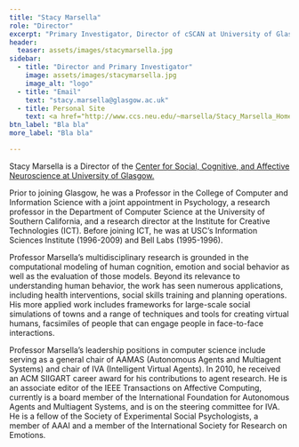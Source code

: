 ```yaml
---
title: "Stacy Marsella"
role: "Director"
excerpt: "Primary Investigator, Director of cSCAN at University of Glasgow."
header:
  teaser: assets/images/stacymarsella.jpg
sidebar:
  - title: "Director and Primary Investigator"
    image: assets/images/stacymarsella.jpg
    image_alt: "logo"
  - title: "Email"
    text: "stacy.marsella@glasgow.ac.uk"
  - title: Personal Site
    text: <a href="http://www.ccs.neu.edu/~marsella/Stacy_Marsella_Homepage/Stacy_Marsella_Homepage.html"> Stacy Marsella </a>
btn_label: "Bla bla"
more_label: "Bla bla"

---
```


Stacy Marsella is a Director of the <a href="http://cscan.gla.ac.uk/">Center for Social, Cognitive, and Affective Neuroscience at University of Glasgow.</a>

Prior to joining Glasgow, he was a Professor in the College of Computer and Information Science with a joint appointment in Psychology,  a research professor in the Department of Computer Science at the University of Southern California, and a research director at the Institute for Creative Technologies (ICT). Before joining ICT, he was at USC’s Information Sciences Institute (1996-2009) and Bell Labs (1995-1996).

Professor Marsella’s multidisciplinary research is grounded in the computational modeling of human cognition, emotion and social behavior as well as the evaluation of those models. Beyond its relevance to understanding human behavior, the work has seen numerous applications, including health interventions, social skills training and planning operations. His more applied work includes frameworks for large-scale social simulations of towns and a range of techniques and tools for creating virtual humans, facsimiles of people that can engage people in face-to-face interactions.

Professor Marsella’s leadership positions in computer science include serving as a general chair of AAMAS (Autonomous Agents and Multiagent Systems) and chair of IVA (Intelligent Virtual Agents). In 2010, he received an ACM SIIGART career award for his contributions to agent research. He is an associate editor of the IEEE Transactions on Affective Computing, currently is a board member of the International Foundation for Autonomous Agents and Multiagent Systems, and is on the steering committee for IVA. He is a fellow of the Society of Experimental Social Psychologists, a member of AAAI and a member of the International Society for Research on Emotions.


<!-- uncomment this and put in above yaml for gallery -->
<!-- gallery:
  - url: /assets/images/unsplash-gallery-image-1.jpg
    image_path: assets/images/unsplash-gallery-image-1-th.jpg
    alt: "placeholder image 1"
  - url: /assets/images/unsplash-gallery-image-2.jpg
    image_path: assets/images/unsplash-gallery-image-2-th.jpg
    alt: "placeholder image 2"
  - url: /assets/images/unsplash-gallery-image-3.jpg
    image_path: assets/images/unsplash-gallery-image-3-th.jpg
    alt: "placeholder image 3" -->

<!--
then include this:
{% include gallery caption="This is a sample gallery to go along with this case study." %} -->
